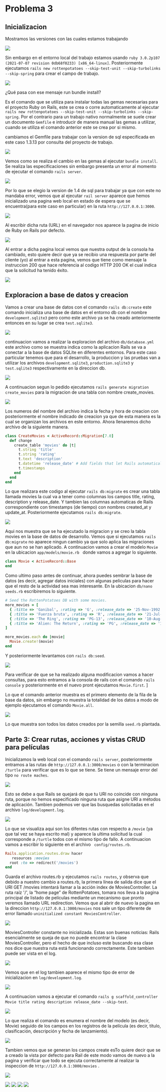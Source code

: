 # Problema 3

## Inicializacion

Mostramos las versiones con las cuales estamos trabajando

![](https://github.com/Kinartb/CC3S2/blob/main/PC2_CC3S2/Imagenes/pc0.png)

Sin embargo en el entorno local del trabajo estamos usando ```ruby 3.0.2p107 (2021-07-07 revision 0db68f0233) [x86_64-linux]```. Posteriormente ejecutamos ```rails new rottenpotatoes --skip-test-unit --skip-turbolinks --skip-spring``` para crear el campo de trabajo.


![](https://github.com/Kinartb/CC3S2/blob/main/PC2_CC3S2/Imagenes/pc1.png)


¿Qué pasa con ese mensaje run bundle install?

Es el comando que se utiliza para instalar todas las gemas necesarias para el proyecto Ruby on Rails, este se crea o corre automaticamente al ejecutar ```rails new rottenpotatoes --skip-test-unit --skip-turbolinks --skip-spring```. Por el contrario para un trabajo nativo normalmente se suele crear un documento ```Gemfile``` e introducir de manera manual las gemas a utilizar, cuando se utiliza el comando anterior este se crea por si mismo.

cambiamos el Gemfile para trabajar con la version de sql especificada en este caso 1.3.13 por consulta del proyecto de trabajo.

![](https://github.com/Kinartb/CC3S2/blob/main/PC2_CC3S2/Imagenes/pc2.png)

Vemos como se realiza el cambio en las gemas al ejecutar ```bundle install```. Se realiza las especificaciones sin embargo presenta un error al momento de ejecutar el comando ```rails server```.

![](https://github.com/Kinartb/CC3S2/blob/main/PC2_CC3S2/Imagenes/pc3.png)

Por lo que se elegio la version de 1.4 de sql para trabajar ya que con este no mandaba error, vemos que al ejecutar ```rail server``` aparece que hemos inicializado una pagina web local en estado de espera que se encuentra(para este caso en particular) en la ruta ```http://127.0.0.1:3000```.

![](https://github.com/Kinartb/CC3S2/blob/main/PC2_CC3S2/Imagenes/pc5.png)

Al escribir dicha ruta (URL) en el navegador nos aparece la pagina de inicio de Ruby on Rails por defecto. 

![](https://github.com/Kinartb/CC3S2/blob/main/PC2_CC3S2/Imagenes/pc6.png)

Al entrar a dicha pagina local vemos que nuestra output de la consola ha cambiado, esto quiere decir que ya se recibio una respuesta por parte del cliente (yo) al entrar a esta pagina, vemos que tiene como mensaje la instruccion 200 que hace referencia al codigo HTTP 200 OK el cual indica que la solicitud ha tenido éxito.

![](https://github.com/Kinartb/CC3S2/blob/main/PC2_CC3S2/Imagenes/pc7.png)

## Exploracion a base de datos y creacion

Vamos a crear una base de datos con el comando ```rails db:create``` este comando inicializa una base de datos en el entorno db con el nombre ```development.sqlite3``` pero como este archivo ya se ha creado anteriormente entonces en su lugar se crea ```test.sqlite3```.

![](https://github.com/Kinartb/CC3S2/blob/main/PC2_CC3S2/Imagenes/pc8.png)

continuacion vamos a realizar la exploracion del archivo ```db/database.yml``` este archivo como se muestra indica como la aplicacion Rails se va a conectar a la base de datos SQLite en diferentes entornos. Para este caso particular tenemos que para el desarrollo, la produccion y las pruebas van a utilizar los archivos ```development.sqlite3```, ```production.sqlite3```  y  ```test.sqlite3``` respectivamente en la direccion db.

![](https://github.com/Kinartb/CC3S2/blob/main/PC2_CC3S2/Imagenes/pc9.png)

A continuacion segun lo pedido ejecutamos ```rails generate migration create_movies``` para la migracion de una tabla con nombre create_movies.

![](https://github.com/Kinartb/CC3S2/blob/main/PC2_CC3S2/Imagenes/pc10.png)

Los numeros del nombre del archivo indica la fecha y hora de creacion con posteriormente el nombre indicado de creacion ya que de esta manera es la cual se organizan los archivos en este entorno. Ahora llenaremos dicho archivo de la siguiente manera.

```ruby
class CreateMovies < ActiveRecord::Migration[7.0]
  def change
    create_table 'movies' do |t|
      t.string 'title'
      t.string 'rating'
      t.text 'description'
      t.datetime 'release_date' # Add fields that let Rails automatically  keep track # of when movies are add>
      t.timestamps
    end
  end
end
```
Lo que realizara este codigo al ejecutar ```rails db:migrate``` es crear una tabla llamada movies la cual va a tener como columnas los campos title, rating, description y release_date. Y tambien las columnas automaticas de Rails correspondiente con timestamps (de tiempo) con nombres created_at y update_at. Posteriormente ejecutamos ```rails db:migrate```.

![](https://github.com/Kinartb/CC3S2/blob/main/PC2_CC3S2/Imagenes/pc11.png)

Aqui nos muestra que se ha ejecutado la migracion y se creo la tabla movies en la base de datos de desarrollo. Vemos que si ejecutamos ```rails db:migrate``` no aparece ningun cambio ya que solo aplica las migraciones que aun no se han aplicado. A continuacion vamos a crear el modelo ```Movie``` en la ubicacion ```app/models/movie.rb ``` donde vamos a agregar lo siguiente.

```ruby
class Movie < ActiveRecord::Base 
end
```
Como ultimo paso antes de continuar, ahora puedes sembrar la base de datos (es decir, agregar datos iniciales) con algunas peliculas para hacer que el resto de la actividad sea mas interesante. En la ubicacion ```db/nano seeds.rb``` escribiremos lo siguiente.

```ruby
# Seed the RottenPotatoes DB with some movies. 
more_movies = [
  { :title => 'Ganibal', :rating => 'G', :release_date => '25-Nov-1992' },
  { :title => 'Fuerza bruta', :rating => 'R', :release_date => '21-Jul-1989' },
  { :title => 'The Ring', :rating => 'PG-13', :release_date => '10-Aug-2011' },
  { :title => 'Alien: The Return', :rating => 'PG', :release_date => '12-Jun-1981' }
]

more_movies.each do |movie|
  Movie.create!(movie)
end
```
Y posteriormente levantamos con ```rails db:seed```.

![](https://github.com/Kinartb/CC3S2/blob/main/PC2_CC3S2/Imagenes/pc12.png)

Para verificar de que se ha realizado alguna modificacion vamos a hacer consultas, para esto entramos a la consola de rails con el comando ```rails console``` y posteriormente en el nuevo pront ejecutamos ```Movie.first```.
]

Lo que el comando anterior muestra es el primero elemento de la fila de la base da datos, sin embargo no muestra la totalidad de los datos a modo de ejemplo ejecutamos el comando ```Movie.all```.

![](https://github.com/Kinartb/CC3S2/blob/main/PC2_CC3S2/Imagenes/pc14.png)

Lo que muestra son todos los datos creados por la semilla ```seed.rb``` plantada.

## Parte 3: Crear rutas, acciones y vistas CRUD para películas

Inicializamos la web local con el comando ```rails server```, posteriormente entramos a las rutas de ```http://127.0.0.1:3000/movies``` o con la terminacion ```/turtle``` para verificar que es lo que se tiene. Se tiene un mensaje error del tipo ```no route maches```.

![](https://github.com/Kinartb/CC3S2/blob/main/PC2_CC3S2/Imagenes/pc15.png)

Esto se debe a que Rails se quejará de que tu URI no coincide con ninguna ruta, porque no hemos especificado ninguna ruta que asigne URI a métodos de aplicación. Tambien podemos ver que las busquedas solicitadas en el archivo ```log/development.log```.

![](https://github.com/Kinartb/CC3S2/blob/main/PC2_CC3S2/Imagenes/pc16.png)

Lo que se visualiza aqui son los difentes rutas con respecto a ```/movie``` (ya que tal vez se haya escrito mal) y aparece la ultima solicitud la cual corresponde  a ```/turtle``` todos con el mismo tipo de fallo. A continuacion vamos a escribir lo siguiente en el archivo ``` config/routes.rb```.

```ruby
Rails.application.routes.draw hacer
   resources :movies
  root :to => redirect('/movies')
end
``` 
Guarda el archivo routes.rb y ejecutamos ```rails routes```, y observa que debido a nuestro cambio a routes.rb, la primera línea de salida dice que el URI GET /movies intentará llamar a la acción index de MoviesController. La ruta raíz '/', la “home page” de RottenPotatoes, tomara nos lleva a la pagina principal de listado de películas mediante un mecanismo que pronto veremos llamado  URL redirection. Vemos que al abrir de nuevo la pagina en la direccion ```http://127.0.0.1:3000/movies``` nos sale un tipo diferente de error llamado ```uninitialized constant MoviesController```. 

![](https://github.com/Kinartb/CC3S2/blob/main/PC2_CC3S2/Imagenes/pc17.png)

MoviesController constante no inicializada. Estas son buenas noticias: Rails esencialmente se queja de que no puede encontrar la clase MoviesController, pero el hecho de que incluso este buscando esa clase nos dice que nuestra ruta está funcionando correctamente. Este tambien puede ser vista en el log.

![](https://github.com/Kinartb/CC3S2/blob/main/PC2_CC3S2/Imagenes/pc18.png)

Vemos que en el log tambien aparece el mismo tipo de error de inicializacion en ```log/development.log```. 

![](https://github.com/Kinartb/CC3S2/blob/main/PC2_CC3S2/Imagenes/pc19.png)

A continuacion vamos a ejecutar el comando ```rails g scaffold_controller Movie title rating description release_date --skip-test```.

![](https://github.com/Kinartb/CC3S2/blob/main/PC2_CC3S2/Imagenes/pc20.png)

Lo que realiza el comando es enumera el nombre del modelo (es decir, Movie) seguido de los campos en los registros de la película (es decir, título, clasificación, descripción y fecha de lanzamiento).

![](https://github.com/Kinartb/CC3S2/blob/main/PC2_CC3S2/Imagenes/pc21.png)

Tambien vemos que se generan los campos create esTo quiere decir que se a creado la vista por defecto para Rail de este modo vamos de nuevo a la pagina y verificar que todo se ejecuta correctamente al realizar la inspeccion de ```http://127.0.0.1:3000/movies``` .

![](https://github.com/Kinartb/CC3S2/blob/main/PC2_CC3S2/Imagenes/pc22.png)


![](https://github.com/Kinartb/CC3S2/blob/main/PC2_CC3S2/Imagenes/pc23.png)
![](https://github.com/Kinartb/CC3S2/blob/main/PC2_CC3S2/Imagenes/pc24.png)
![](https://github.com/Kinartb/CC3S2/blob/main/PC2_CC3S2/Imagenes/pc25.png)
![](https://github.com/Kinartb/CC3S2/blob/main/PC2_CC3S2/Imagenes/pc26.png)




